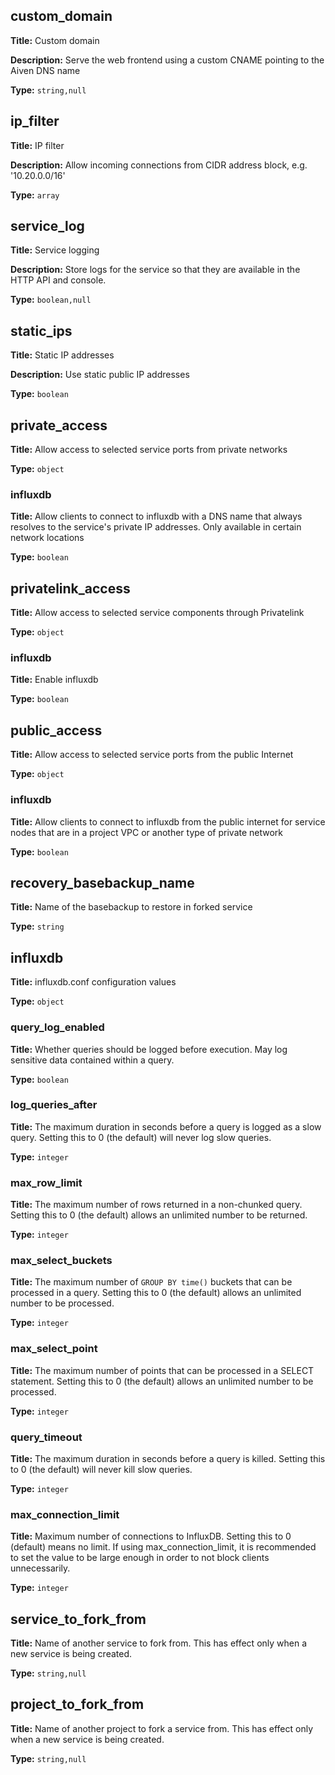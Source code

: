 ## custom_domain

**Title:** Custom domain

**Description:** Serve the web frontend using a custom CNAME pointing to the Aiven DNS name

**Type:** `string,null`

## ip_filter

**Title:** IP filter

**Description:** Allow incoming connections from CIDR address block, e.g. '10.20.0.0/16'

**Type:** `array`

## service_log

**Title:** Service logging

**Description:** Store logs for the service so that they are available in the HTTP API and console.

**Type:** `boolean,null`

## static_ips

**Title:** Static IP addresses

**Description:** Use static public IP addresses

**Type:** `boolean`

## private_access

**Title:** Allow access to selected service ports from private networks


**Type:** `object`

### influxdb

**Title:** Allow clients to connect to influxdb with a DNS name that always resolves to the service's private IP addresses. Only available in certain network locations


**Type:** `boolean`

## privatelink_access

**Title:** Allow access to selected service components through Privatelink


**Type:** `object`

### influxdb

**Title:** Enable influxdb


**Type:** `boolean`

## public_access

**Title:** Allow access to selected service ports from the public Internet


**Type:** `object`

### influxdb

**Title:** Allow clients to connect to influxdb from the public internet for service nodes that are in a project VPC or another type of private network


**Type:** `boolean`

## recovery_basebackup_name

**Title:** Name of the basebackup to restore in forked service


**Type:** `string`

## influxdb

**Title:** influxdb.conf configuration values


**Type:** `object`

### query_log_enabled

**Title:** Whether queries should be logged before execution. May log sensitive data contained within a query.


**Type:** `boolean`

### log_queries_after

**Title:** The maximum duration in seconds before a query is logged as a slow query. Setting this to 0 (the default) will never log slow queries.


**Type:** `integer`

### max_row_limit

**Title:** The maximum number of rows returned in a non-chunked query. Setting this to 0 (the default) allows an unlimited number to be returned.


**Type:** `integer`

### max_select_buckets

**Title:** The maximum number of `GROUP BY time()` buckets that can be processed in a query. Setting this to 0 (the default) allows an unlimited number to be processed.


**Type:** `integer`

### max_select_point

**Title:** The maximum number of points that can be processed in a SELECT statement. Setting this to 0 (the default) allows an unlimited number to be processed.


**Type:** `integer`

### query_timeout

**Title:** The maximum duration in seconds before a query is killed. Setting this to 0 (the default) will never kill slow queries.


**Type:** `integer`

### max_connection_limit

**Title:** Maximum number of connections to InfluxDB. Setting this to 0 (default) means no limit. If using max_connection_limit, it is recommended to set the value to be large enough in order to not block clients unnecessarily.


**Type:** `integer`

## service_to_fork_from

**Title:** Name of another service to fork from. This has effect only when a new service is being created.


**Type:** `string,null`

## project_to_fork_from

**Title:** Name of another project to fork a service from. This has effect only when a new service is being created.


**Type:** `string,null`

    